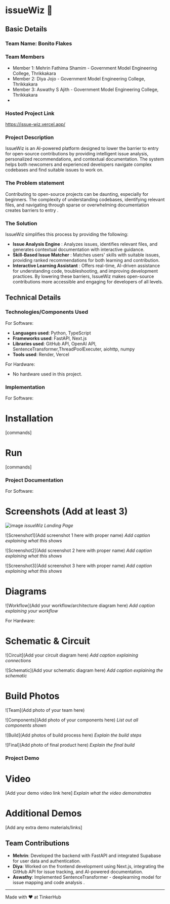 # issueWiz 🎯


## Basic Details
### Team Name: Bonito Flakes


### Team Members
- Member 1: Mehrin Fathima Shamim - Government Model Engineering College, Thrikkakara
- Member 2: Diya Jojo - Government Model Engineering College, Thrikkakara
- Member 3: Aswathy S Ajith - Government Model Engineering College, Thrikkakara
- 
### Hosted Project Link
https://issue-wiz.vercel.app/

### Project Description
IssueWiz is an AI-powered platform designed to lower the barrier to entry for open-source contributions by providing intelligent issue analysis, personalized recommendations, and contextual documentation. The system helps both newcomers and experienced developers navigate complex codebases and find suitable issues to work on.


### The Problem statement
Contributing to open-source projects can be daunting, especially for beginners. The complexity of understanding codebases, identifying relevant files, and navigating through sparse or overwhelming documentation creates barriers to entry .

### The Solution
IssueWiz simplifies this process by providing the following:

- **Issue Analysis Engine** : Analyzes issues, identifies relevant files, and generates contextual documentation with interactive guidance.
- **Skill-Based Issue Matcher** : Matches users' skills with suitable issues, providing ranked recommendations for both learning and contribution.
- **Interactive Learning Assistant** : Offers real-time, AI-driven assistance for understanding code, troubleshooting, and improving development practices.
By lowering these barriers, IssueWiz makes open-source contributions more accessible and engaging for developers of all levels.


## Technical Details
### Technologies/Components Used
For Software:
- **Languages used**: Python, TypeScript
- **Frameworks used**: FastAPI, Next.js
- **Libraries used**: GitHub API, OpenAI API, SentenceTransformer,ThreadPoolExecuter, aiohttp, numpy
- **Tools used**: Render, Vercel

For Hardware:
- No hardware used in this project.

### Implementation
For Software:
# Installation
[commands]

# Run
[commands]

### Project Documentation
For Software:

# Screenshots (Add at least 3)
![image](https://github.com/user-attachments/assets/5cd41a5e-2a13-43f2-8a3f-f3183475561f)
*issueWiz Landing Page*

![Screenshot1](Add screenshot 1 here with proper name)
*Add caption explaining what this shows*

![Screenshot2](Add screenshot 2 here with proper name)
*Add caption explaining what this shows*

![Screenshot3](Add screenshot 3 here with proper name)
*Add caption explaining what this shows*

# Diagrams
![Workflow](Add your workflow/architecture diagram here)
*Add caption explaining your workflow*

For Hardware:

# Schematic & Circuit
![Circuit](Add your circuit diagram here)
*Add caption explaining connections*

![Schematic](Add your schematic diagram here)
*Add caption explaining the schematic*

# Build Photos
![Team](Add photo of your team here)


![Components](Add photo of your components here)
*List out all components shown*

![Build](Add photos of build process here)
*Explain the build steps*

![Final](Add photo of final product here)
*Explain the final build*

### Project Demo
# Video
[Add your demo video link here]
*Explain what the video demonstrates*

# Additional Demos
[Add any extra demo materials/links]

## Team Contributions
- **Mehrin**: Developed the backend with FastAPI and integrated Supabase for user data and authentication.
- **Diya**: Worked on the frontend development using Next.js, integrating the GitHub API for issue tracking, and AI-powered documentation.
- **Aswathy**: Implemented SentenceTransformer - deeplearning model for issue mapping and code analysis .

---
Made with ❤️ at TinkerHub
